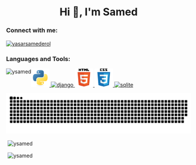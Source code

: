 <h1 align="center">Hi 👋, I'm Samed</h1>
<h3 align="left">Connect with me:</h3>
<p align="left">
<a href="https://instagram.com/yasarsamederol" target="blank"><img align="center" src="https://raw.githubusercontent.com/rahuldkjain/github-profile-readme-generator/master/src/images/icons/Social/instagram.svg" alt="yasarsamederol" height="30" width="40" /></a>
</p>

<h3 align="left">Languages and Tools:</h3>
<a href="https://www.python.org" target="_blank" rel="noreferrer"> <img src="https://raw.githubusercontent.com/devicons/devicon/master/icons/python/python-original.svg" alt="python" width="50" height="50"/> 
</a> 
<a href="https://www.djangoproject.com/" target="_blank" rel="noreferrer"> <img src="https://cdn.worldvectorlogo.com/logos/django.svg" alt="django" width="50" height="50"/> </a> 
<a href="https://www.w3.org/html/" target="_blank" rel="noreferrer"> <img src="https://raw.githubusercontent.com/devicons/devicon/master/icons/html5/html5-original-wordmark.svg" alt="html5" width="50" height="50"/> </a>
<a href="https://www.w3schools.com/css/" target="_blank" rel="noreferrer"> <img src="https://raw.githubusercontent.com/devicons/devicon/master/icons/css3/css3-original-wordmark.svg" alt="css3" width="50" height="50"/> 
</a> 
<a href="https://www.sqlite.org/" target="_blank" rel="noreferrer"> <img src="https://www.vectorlogo.zone/logos/sqlite/sqlite-icon.svg" alt="sqlite" width="50" height="50"/> </a> 


<img align="left" src="https://github-readme-stats.vercel.app/api/top-langs?username=ysamed&show_icons=true&theme=dark&text_color=1eb4e6&locale=en&layout=compact" alt="ysamed" />
  
</p>











<picture>
  <source media="(prefers-color-scheme: dark)" srcset="https://raw.githubusercontent.com/YSamed/YSamed/output/github-contribution-grid-snake-dark.svg">
  <source media="(prefers-color-scheme: light)" srcset="https://raw.githubusercontent.com/YSamed/YSamed/output/github-contribution-grid-snake.svg">
  <img alt="github contribution grid snake animation" src="https://raw.githubusercontent.com/YSamed/YSamed/output/github-contribution-grid-snake.svg">
</picture>


<p>&nbsp;<img align="center" src="https://github-readme-stats.vercel.app/api?username=ysamed&show_icons=true&locale=en" alt="ysamed" /></p>
<p>&nbsp;<img align="center" src="https://github-readme-stats.vercel.app/api?username=ysamed&show_icons=true&theme=dark&text_color=1eb4e6&bg_color=000000&locale=en" alt="ysamed" /></p>




